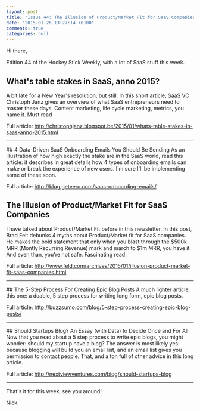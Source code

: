 ```yaml
---
layout: post
title: "Issue 44: The Illusion of Product/Market Fit for SaaS Companies"
date: "2015-01-26 13:27:14 +0100"
comments: true
categories: null
---
```

Hi there,

Edition 44 of the Hockey Stick Weekly, with a lot of SaaS stuff this week. 

## What's table stakes in SaaS, anno 2015?
A bit late for a New Year's resolution, but still. In this short
article, SaaS VC Christoph Janz gives an overview of what SaaS
entrepreneurs need to master these days. Content marketing, life cycle
marketing, metrics, you name it. Must read

Full article: http://christophjanz.blogspot.be/2015/01/whats-table-stakes-in-saas-anno-2015.html
<hr>
## 4 Data-Driven SaaS Onboarding Emails You Should Be Sending
As an illustration of how high exactly the stake are in the SaaS world, read this article: it describes in great details how 4 types of onboarding emails can make or break the experience of new users. I'm sure I'll be implementing some of these soon.

Full article: http://blog.getvero.com/saas-onboarding-emails/

## The Illusion of Product/Market Fit for SaaS Companies
I have talked about Product/Market Fit before in this newsletter. In this post, Brad Felt debunks 4 myths about Product/Market fit for SaaS companies. He makes the bold statement that only when you blast through the $500k MRR (Montly Recurring Revenue) mark and march to $1m MRR, you have it. And even than, you're not safe. Fascinating read.

Full article: http://www.feld.com/archives/2015/01/illusion-product-market-fit-saas-companies.html
<hr>
## The 5-Step Process For Creating Epic Blog Posts
A much lighter article, this one: a doable, 5 step process for writing long form, epic blog posts. 

Full article: http://buzzsumo.com/blog/5-step-process-creating-epic-blog-posts/
<hr>
## Should Startups Blog? An Essay (with Data) to Decide Once and For All
Now that you read about a 5 step process to write epic blogs, you might wonder: should my startup have a blog? The answer is most likely yes: because blogging will build you an email list, and an email list gives you permission to contact people. That, and a ton full of other advice in this long article.

Full article: http://nextviewventures.com/blog/should-startups-blog
<hr>

That's it for this week, see you around!

Nick.